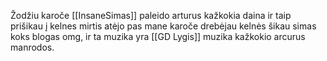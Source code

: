 Žodžiu karoče [[InsaneSimas]] paleido arturus kažkokia daina ir taip prišikau į kelnes mirtis atėjo pas mane karoče drebėjau kelnės šikau simas koks blogas omg, ir ta muzika yra [[GD Lygis]] muzika kažkokio arcurus manrodos.